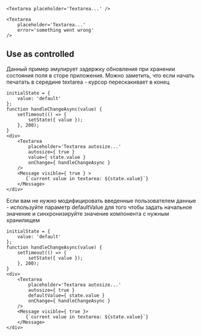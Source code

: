 ```
<Textarea placeholder='Textarea...' />
```

```
<Textarea
    placeholder='Textarea...'
    error='something went wrong'
/>
```

## Use as controlled
Данный пример эмулирует задержку обновления при хранении состояния поля в сторе приложения.
Можно заметить, что если начать печатать в середине textarea - курсор перескакивает в конец
```
initialState = {
    value: 'default'
};
function handleChangeAsync(value) {
    setTimeout(() => {
        setState({ value });
    }, 200);
}
<div>
    <Textarea
        placeholder='Textarea autosize...'
        autosize={ true }
        value={ state.value }
        onChange={ handleChangeAsync }
    />
    <Message visible={ true } >
       {`current value in textarea: ${state.value}`}
    </Message>
</div>
```
Если вам не нужно модифицировать введенные пользователем данные -
используйте параметр defaultValue для того чтобы задать начальное значение
и синхронизируйте значение компонента с нужным хранилищем
```
initialState = {
    value: 'default'
};
function handleChangeAsync(value) {
    setTimeout(() => {
        setState({ value });
    }, 200);
}
<div>
    <Textarea
        placeholder='Textarea autosize...'
        autosize={ true }
        defaultValue={ state.value }
        onChange={ handleChangeAsync }
    />
    <Message visible={ true }>
       {`current value in textarea: ${state.value}`}
    </Message>
</div>
```
